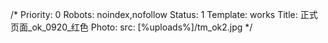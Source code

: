 /*
Priority: 0
Robots: noindex,nofollow
Status: 1
Template: works
Title: 正式页面_ok_0920_红色
Photo: 
  src: [%uploads%]/tm_ok2.jpg
*/